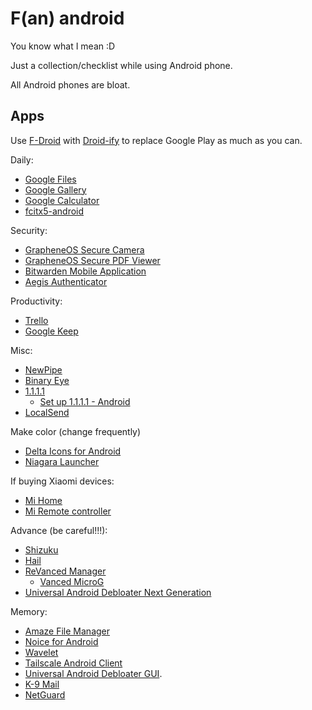 # F(an) android

You know what I mean :D

Just a collection/checklist while using Android phone.

All Android phones are bloat.

## Apps

Use [F-Droid](https://f-droid.org/en/) with
[Droid-ify](https://github.com/Droid-ify/client) to replace Google Play as much
as you can.

Daily:

- [Google Files](https://play.google.com/store/apps/details?id=com.google.android.apps.nbu.files)
- [Google Gallery](https://play.google.com/store/apps/details?id=com.google.android.apps.photosgo)
- [Google Calculator](https://play.google.com/store/apps/details?id=com.google.android.calculator)
- [fcitx5-android](https://github.com/fcitx5-android/fcitx5-android)

Security:

- [GrapheneOS Secure Camera](https://github.com/GrapheneOS/Camera)
- [GrapheneOS Secure PDF Viewer](https://github.com/GrapheneOS/PdfViewer)
- [Bitwarden Mobile Application](https://github.com/bitwarden/mobile)
- [Aegis Authenticator](https://github.com/beemdevelopment/Aegis)

Productivity:

- [Trello](https://play.google.com/store/apps/details?id=com.trello)
- [Google Keep](https://play.google.com/store/apps/details?id=com.google.android.keep)

Misc:

- [NewPipe](https://github.com/TeamNewPipe/NewPipe/)
- [Binary Eye](https://github.com/markusfisch/BinaryEye)
- [1.1.1.1](https://play.google.com/store/apps/details?id=com.cloudflare.onedotonedotonedotone)
  - [Set up 1.1.1.1 - Android](https://developers.cloudflare.com/1.1.1.1/setup/android/)
- [LocalSend](https://github.com/localsend/localsend)

Make color (change frequently)

- [Delta Icons for Android](https://github.com/Delta-Icons/android)
- [Niagara Launcher](https://play.google.com/store/apps/details?id=bitpit.launcher)

If buying Xiaomi devices:

- [Mi Home](https://play.google.com/store/apps/details?id=com.xiaomi.smarthome)
- [Mi Remote controller](https://play.google.com/store/apps/details?id=com.duokan.phone.remotecontroller)

Advance (be careful!!!):

- [Shizuku](https://github.com/RikkaApps/Shizuku)
- [Hail](https://github.com/aistra0528/Hail)
- [ReVanced Manager](https://github.com/ReVanced/revanced-manager)
  - [Vanced MicroG](https://github.com/TeamVanced/VancedMicroG)
- [Universal Android Debloater Next Generation](https://github.com/Universal-Debloater-Alliance/universal-android-debloater-next-generation)

Memory:

- [Amaze File Manager](https://github.com/TeamAmaze/AmazeFileManager)
- [Noice for Android](https://github.com/trynoice/android-app)
- [Wavelet](https://play.google.com/store/apps/details?id=com.pittvandewitt.wavelet)
- [Tailscale Android Client](https://github.com/tailscale/tailscale-android)
- [Universal Android Debloater GUI](https://github.com/0x192/universal-android-debloater).
- [K-9 Mail](https://github.com/thundernest/k-9)
- [NetGuard](https://github.com/M66B/NetGuard)
